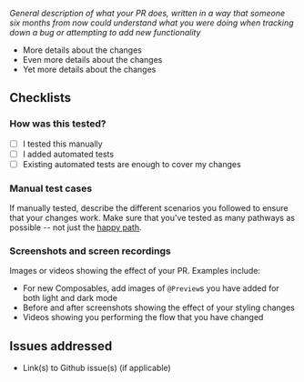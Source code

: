 _General description of what your PR does, written in a way that someone six
months from now could understand what you were doing when tracking down a bug
or attempting to add new functionality_

* More details about the changes
* Even more details about the changes
* Yet more details about the changes

## Checklists

### How was this tested?
- [ ] I tested this manually
- [ ] I added automated tests
- [ ] Existing automated tests are enough to cover my changes

### Manual test cases
If manually tested, describe the different scenarios you followed to ensure
that your changes work.  Make sure that you've tested as many pathways as
possible -- not just the [happy path](https://en.wikipedia.org/wiki/Happy_path).

### Screenshots and screen recordings
Images or videos showing the effect of your PR.  Examples include:
* For new Composables, add images of `@Preview`s you have added for both light
  and dark mode
* Before and after screenshots showing the effect of your styling changes
* Videos showing you performing the flow that you have changed

## Issues addressed
* Link(s) to Github issue(s) (if applicable)
